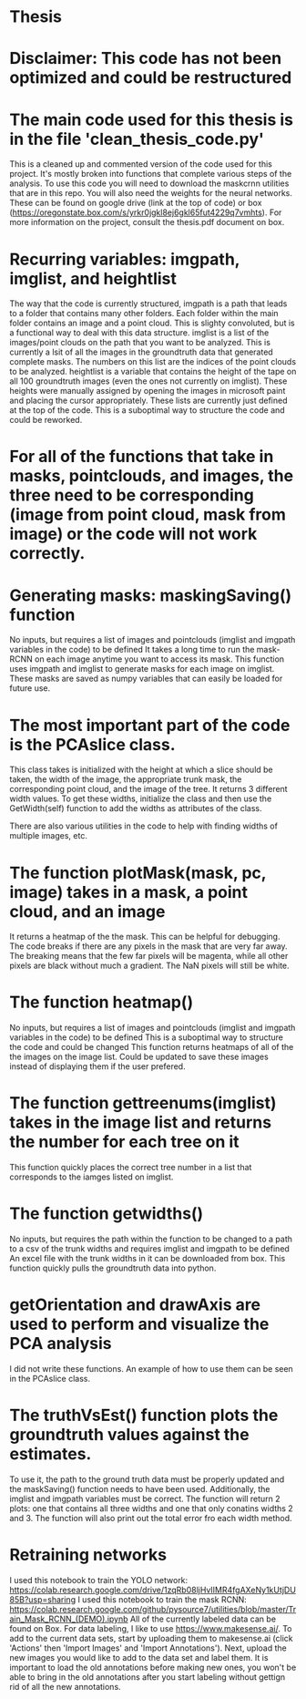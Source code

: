 # Thesis
# Disclaimer: This code has not been optimized and could be restructured  
# The main code used for this thesis is in the file 'clean_thesis_code.py'
This is a cleaned up and commented version of the code used for this project. It's mostly broken into functions that complete various steps of the analysis.
To use this code you will need to download the maskcrnn utilities that are in this repo. You will also need the weights for the neural networks.
These can be found on google drive (link at the top of code) or box (https://oregonstate.box.com/s/yrkr0jgkl8ej6gkl65fut4229q7vmhts).
For more information on the project, consult the thesis.pdf document on box. 

# Recurring variables: imgpath, imglist, and heightlist
The way that the code is currently structured, imgpath is a path that leads to a folder that contains many other folders. Each folder within the main folder contains an image and a point cloud.
This is slighty convoluted, but is a functional way to deal with this data structure. 
imglist is a list of the images/point clouds on the path that you want to be analyzed. This is currently a lsit of all the images in the groundtruth data that generated complete masks.
The numbers on this list are the indices of the point clouds to be analyzed.
heightlist is a variable that contains the height of the tape on all 100 groundtruth images (even the ones not currently on imglist). 
These heights were manually assigned by opening the images in microsoft paint and placing the cursor appropriately.
These lists are currently just defined at the top of the code. This is a suboptimal way to structure the code and could be reworked.

# For all of the functions that take in masks, pointclouds, and images, the three need to be corresponding (image from point cloud, mask from image) or the code will not work correctly.

# Generating masks: maskingSaving() function 
No inputs, but requires a list of images and pointclouds (imglist and imgpath variables in the code) to be defined
It takes a long time to run the mask-RCNN on each image anytime you want to access its mask. This function uses imgpath and imglist to generate masks for each image on imglist.
These masks are saved as numpy variables that can easily be loaded for future use.

# The most important part of the code is the PCAslice class. 
This class takes is initialized with the height at which a slice should be taken, the width of the image, the appropriate trunk mask, the corresponding point cloud, and the image of the tree.
It returns 3 different width values. To get these widths, initialize the class and then use the GetWidth(self) function to add the widths as attributes of the class.

There are also various utilities in the code to help with finding widths of multiple images, etc.
# The function plotMask(mask, pc, image) takes in a mask, a point cloud, and an image
It returns a heatmap of the the mask. This can be helpful for debugging. The code breaks if there are any pixels in the mask that are very far away. 
The breaking means that the few far pixels will be magenta, while all other pixels are black without much a gradient. The NaN pixels will still be white.

# The function heatmap() 
No inputs, but requires a list of images and pointclouds (imglist and imgpath variables in the code) to be defined
This is a suboptimal way to structure the code and could be changed
This function returns heatmaps of all of the the images on the image list. Could be updated to save these images instead of displaying them if the user prefered.

# The function gettreenums(imglist) takes in the image list and returns the number for each tree on it
This function quickly places the correct tree number in a list that corresponds to the iamges listed on imglist. 

# The function getwidths() 
No inputs, but requires the path within the function to be changed to a path to a csv of the trunk widths and requires imglist and imgpath to be defined
An excel file with the trunk widths in it can be downloaded from box. This function quickly pulls the groundtruth data into python.

# getOrientation and drawAxis are used to perform and visualize the PCA analysis
I did not write these functions. An example of how to use them can be seen in the PCAslice class.

# The truthVsEst() function plots the groundtruth values against the estimates.
To use it, the path to the ground truth data must be properly updated and the maskSaving() function needs to have been used. Additionally, the imglist and imgpath variables must be correct.
The function will return 2 plots: one that contains all three widths and one that only conatins widths 2 and 3. The function will also print out the total error fro each width method.

# Retraining networks
I used this notebook to train the YOLO network: https://colab.research.google.com/drive/1zqRb08ljHvIIMR4fgAXeNy1kUtjDU85B?usp=sharing
I used this notebook to train the mask RCNN: https://colab.research.google.com/github/pysource7/utilities/blob/master/Train_Mask_RCNN_(DEMO).ipynb
All of the currently labeled data can be found on Box. For data labeling, I like to use https://www.makesense.ai/. To add to the current data sets, start by uploading them to makesense.ai (click 'Actions' then 'Import Images' and 'Import Annotations'). Next, upload the new images you would like to add to the data set and label them. It is important to load the old annotations before making new ones, you won't be able to bring in the old annotations after you start labeling without gettign rid of all the new annotations.
